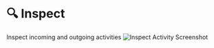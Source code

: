 # 🔍 Inspect

Inspect incoming and outgoing activities
![Inspect Activity Screenshot](https://github.com/microsoft/spark.js/blob/main/assets/screenshots/inspect_activity.png?raw=true)
